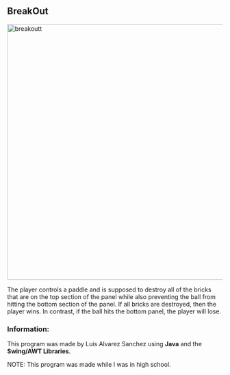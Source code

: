 
## BreakOut

<img width="598" alt="breakoutt" src="https://user-images.githubusercontent.com/37236328/45196965-b411fa80-b213-11e8-8764-2e2cac5588da.PNG">


The player controls a paddle and is supposed to destroy all of the bricks that are on the top section of the panel while also
preventing the ball from hitting the bottom section of the panel. If all bricks are destroyed, then the player wins. In
contrast, if the ball hits the bottom panel, the player will lose.


### Information: 

This program was made by Luis Alvarez Sanchez using **Java** and the **Swing/AWT Libraries**.


NOTE: This program was made while I was in high school.
